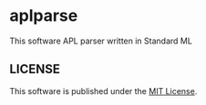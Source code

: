 aplparse
========

This software 
APL parser written in Standard ML

## LICENSE

This software is published under the [MIT License](MIT_LICENSE.md).